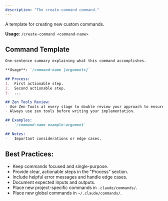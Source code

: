 ```yaml
---
description: "The create-command command."
---
```


A template for creating new custom commands.

**Usage**: `/create-command <command-name>`

## Command Template
```markdown
One-sentence summary explaining what this command accomplishes.

**Usage**: `/command-name [arguments]`

## Process:
1.  First actionable step.
2.  Second actionable step.
3.  ...

## Zen Tools Review:
- Use Zen Tools at every stage to double review your approach to ensure that you didn't miss anything.
- Always use zen tools before writing your implementation.

## Examples:
-   `/command-name example-argument`

## Notes:
-   Important considerations or edge cases.
```

## Best Practices:
-   Keep commands focused and single-purpose.
-   Provide clear, actionable steps in the "Process" section.
-   Include helpful error messages and handle edge cases.
-   Document expected inputs and outputs.
-   Place new project-specific commands in `.claude/commands/`.
-   Place new global commands in `~/.claude/commands/`.
